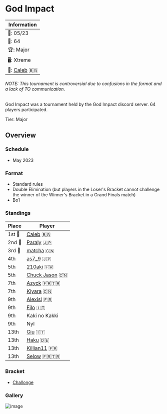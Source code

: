 # God Impact

|Information|
|-|
|:calendar:: 05/23|
|:busts_in_silhouette:: 64|
|:trophy:: Major|
|:desktop_computer:: Xtreme|
|:1st_place_medal:: [Caleb](../../players/bulgarian/caleb.md) :bulgaria:|

###### NOTE: This tournament is controversial due to confusions in the format and a lack of TO communication.

God Impact was a tournament held by the God Impact discord server.
64 players participated.

Tier: Major

## Overview

### Schedule
- May 2023

### Format
- Standard rules
- Double Elimination (but players in the Loser's Bracket cannot challenge the winner of the Winner's Bracket in a Grand Finals match)
- Bo1

### Standings

|Place|Player|
|-|-|
|1st :1st_place_medal:|[Caleb](../../players/bulgarian/caleb.md) :bulgaria:|
|2nd :2nd_place_medal:|[Paraly](../../players/japanese/paraly.md) :jp:|
|3rd :3rd_place_medal:|[matcha](../../players/chinese/matcha.md) :cn:|
|4th|[as7_9](../../players/japanese/as7_9.md) :jp:|
|5th|[210aki](../../players/french/210aki.md) :fr:|
|5th|[Chuck Jason](../../players/chinese/chuckjason.md) :cn:|
|7th|[Azyck](../../players/french/azyck.md) :fr::tr:|
|7th|[Kiyara](../../players/chinese/kiyara.md) :cn:|
|9th|[Alexisl](../../players/french/alexisl.md) :fr:|
|9th|[Filo](../../players/italian/filo.md) :it:|
|9th|Kaki no Kakki|
|9th|Nyl|
|13th|[Giu](../../players/italian/giu.md) :it:|
|13th|[Haku](../../players/german/haku.md) :de:|
|13th|[Killian11](../../players/french/killian11.md) :fr:|
|13th|[Selow](../../players/french/$elow.md) :fr::tr:|

### Bracket
- [Challonge](https://challonge.com/godimpactstrikers1)

### Gallery

![image](https://github.com/inabikarilibrary/inalib/assets/110833255/03739335-4509-4b06-bbdf-41a97f7c8a05)


